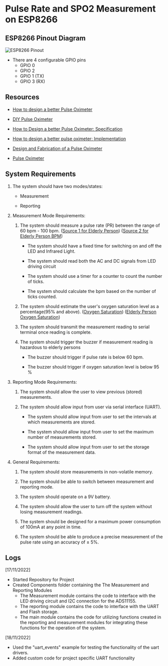 # Pulse Rate and SPO2 Measurement on ESP8266

## ESP8266 Pinout Diagram

![ESP8266 Pinout](https://i0.wp.com/www.ktechnics.com/wp-content/uploads/2020/08/ESP8266-ESP-01-pin-out.jpg?fit=800%2C800&ssl=1)

- There are 4 configurable GPIO pins
  - GPIO 0
  - GPIO 2
  - GPIO 1 (TX)
  - GPIO 3 (RX)

## Resources

- [How to design a better Pulse Oximeter](https://www.analog.com/en/technical-articles/how-to-design-a-better-pulse-oximeter.html)

- [DIY Pulse Oximeter](https://www.instructables.com/DIY-Pulse-Oximeter/)

- [How to Design a better Pulse Oximeter: Specification](https://www.embedded.com/how-to-design-a-better-pulse-oximeter-specifications/)

- [How to design a better pulse oximeter: Implementation](https://www.embedded.com/how-to-design-a-better-pulse-oximeter-implementation/)

- [Design and Fabrication of a Pulse Oximeter](https://www.researchgate.net/publication/335058012_Design_and_Fabrication_of_a_Pulse_Oximeter)

- [Pulse Oximeter](https://www.researchgate.net/publication/278730850_Design_and_implementation_of_a_Pulse_Oximeter)

## System Requirements

1. The system should have two modes/states:

   - Measurement

   - Reporting

1. Measurement Mode Requirements:

   1. The system should measure a pulse rate (PR) between the range of 60 bpm - 100 bpm. ([Source 1 for Elderly Person](https://www.healthtap.com/q/normal-pulse-rate-elderly/)) ([Source 2 for Elderly Person BPM](https://healthfully.com/normal-pulse-rate-senior-citizens-5454202.html))

      - The system should have a fixed time for switching on and off the LED and Infrared Light.

      - The system should read both the AC and DC signals from LED driving circuit

      - The system should use a timer for a counter to count the number of ticks.

      - The system should calculate the bpm based on the number of ticks counted.

   1. The system should estimate the user's oxygen saturation level as a percentage(95% and above). ([Oxygen Saturation](https://www.ncbi.nlm.nih.gov/books/NBK525974/)) ([Elderly Person Oxygen Saturation](https://www.griswoldhomecare.com/blog/2021/august/oxygen-levels-in-elderly-adults-when-to-be-conce/))

   1. The system should transmit the measurement reading to serial terminal once reading is complete.

   1. The system should trigger the buzzer if measurement reading is hazardous to elderly persons

      - The buzzer should trigger if pulse rate is below 60 bpm.

      - The buzzer should trigger if oxygen saturation level is below 95 %

1. Reporting Mode Requirements:

   1. The system should allow the user to view previous (stored) measurements.

   1. The system should allow input from user via serial interface (UART).

      - The system should allow input from user to set the intervals at which measurements are stored.

      - The system should allow input from user to set the maximum number of measurements stored.

      - The system should allow input from user to set the storage format of the measurement data.

1. General Requirements:

   1. The system should store measurements in non-volatile memory.

   1. The system should be able to switch between measurement and reporting mode.

   1. The system should operate on a 9V battery.

   1. The system should allow the user to turn off the system without losing measurement readings.

   1. The system should be designed for a maximum power consumption of 100mA at any point in time.

   1. The system should be able to produce a precise measurement of the pulse rate using an accuracy of ± 5%.

## Logs 
[17/11/2022] 

- Started Repository for Project
- Created Components folder containing the The Measurement and Reporting Modules
   - The Measurement module contains the code to interface with the LED driving circuit and I2C connection for the ADS11155.
   - The reporting module contains the code to interface with the UART and Flash storage.
   - The main module contains the code for utilizing functions created in the reporting and measurement modules for integrating these functions for the operation of the system.

[18/11/2022]
- Used the "uart_events" example for testing the functionality of the uart drivers.
- Added custom code for project specific UART functionality 